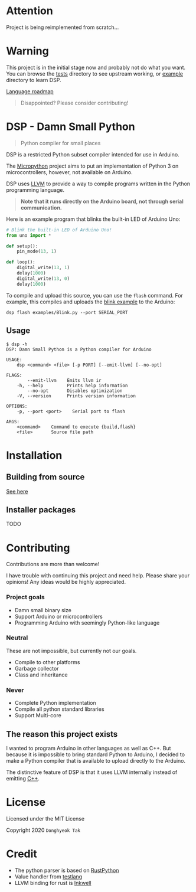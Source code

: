 # Attention
Project is being reimplemented from scratch...

# Warning
This project is in the initial stage now and probably not do what you want.
You can browse the [tests](https://github.com/tdh8316/dsp/tree/master/tests) directory to see upstream working, or [example](https://github.com/tdh8316/dsp/tree/master/examples) directory to learn DSP.

[Language roadmap](https://github.com/tdh8316/dsp/blob/master/ROADMAP.md)
> Disappointed? Please consider contributing!

# DSP - Damn Small Python
> Python compiler for small places

DSP is a restricted Python subset compiler intended for use in Arduino.

The [Micropython](https://github.com/micropython/micropython) project aims to put an implementation of Python 3 on microcontrollers, however, not available on Arduino.

DSP uses [LLVM](http://llvm.org/) to provide a way to compile programs written in the Python programming language.

>**Note that it runs directly on the Arduino board, not through serial communication.**

Here is an example program that blinks the built-in LED of Arduino Uno:
```python
# Blink the built-in LED of Arduino Uno!
from uno import *

def setup():
    pin_mode(13, 1)

def loop():
    digital_write(13, 1)
    delay(1000)
    digital_write(13, 0)
    delay(1000)
```

To compile and upload this source, you can use the `flash` command.
For example, this compiles and uploads the [blink example](https://github.com/tdh8316/dsp/tree/master/examples/Blink.py) to the Arduino:

```
dsp flash examples/Blink.py --port SERIAL_PORT
```

## Usage
```
$ dsp -h
DSP: Damn Small Python is a Python compiler for Arduino

USAGE:
    dsp <command> <file> [-p PORT] [--emit-llvm] [--no-opt]

FLAGS:
        --emit-llvm    Emits llvm ir
    -h, --help         Prints help information
        --no-opt       Disables optimization
    -V, --version      Prints version information

OPTIONS:
    -p, --port <port>    Serial port to flash

ARGS:
    <command>    Command to execute {build,flash}
    <file>       Source file path

```

# Installation
## Building from source
[See here](./BUILDING.md)
## Installer packages
TODO

# Contributing
Contributions are more than welcome!

I have trouble with continuing this project and need help.
Please share your opinions! Any ideas would be highly appreciated.

### Project goals
 - Damn small binary size
 - Support Arduino or microcontrollers
 - Programming Arduino with seemingly Python-like language
### Neutral
These are not impossible, but currently not our goals.
 - Compile to other platforms
 - Garbage collector
 - Class and inheritance
### Never
 - Complete Python implementation
 - Compile all python standard libraries
 - Support Multi-core

## The reason this project exists
I wanted to program Arduino in other languages as well as C++.
But because it is impossible to bring standard Python to Arduino, I decided to make a Python compiler that is available to upload directly to the Arduino.

The distinctive feature of DSP is that it uses LLVM internally instead of emitting [C++](https://arduino.github.io/arduino-cli/sketch-build-process/).

# License
Licensed under the MIT License

Copyright 2020 `Donghyeok Tak`

# Credit
- The python parser is based on [RustPython](https://github.com/RustPython/RustPython)
- Value handler from [testlang](https://github.com/AcrylicShrimp/testlang-rust/)
- LLVM binding for rust is [Inkwell](https://github.com/TheDan64/inkwell)

